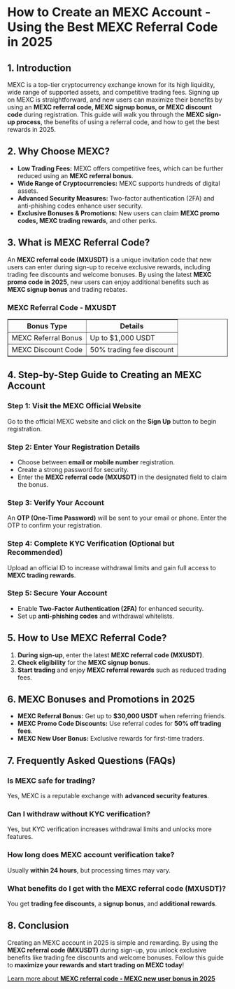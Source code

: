 <h1>How to Create an MEXC Account - Using the Best MEXC Referral Code in 2025</h1>
<h2>1. Introduction</h2>
<p>MEXC is a top-tier cryptocurrency exchange known for its high liquidity, wide range of supported assets, and competitive trading fees. Signing up on MEXC is straightforward, and new users can maximize their benefits by using an <strong>MEXC referral code, MEXC signup bonus, or MEXC discount code</strong> during registration. This guide will walk you through the <strong>MEXC sign-up process</strong>, the benefits of using a referral code, and how to get the best rewards in 2025.</p>

<h2>2. Why Choose MEXC?</h2>
<ul>
    <li><strong>Low Trading Fees:</strong> MEXC offers competitive fees, which can be further reduced using an <strong>MEXC referral bonus</strong>.</li>
    <li><strong>Wide Range of Cryptocurrencies:</strong> MEXC supports hundreds of digital assets.</li>
    <li><strong>Advanced Security Measures:</strong> Two-factor authentication (2FA) and anti-phishing codes enhance user security.</li>
    <li><strong>Exclusive Bonuses & Promotions:</strong> New users can claim <strong>MEXC promo codes, MEXC trading rewards</strong>, and other perks.</li>
</ul>

<h2>3. What is MEXC Referral Code?</h2>
<p>An <strong>MEXC referral code (MXUSDT)</strong> is a unique invitation code that new users can enter during sign-up to receive exclusive rewards, including trading fee discounts and welcome bonuses. By using the latest <strong>MEXC promo code in 2025</strong>, new users can enjoy additional benefits such as <strong>MEXC signup bonus</strong> and trading rebates.</p>

<h3>MEXC Referral Code - MXUSDT</h3>
<table border="1">
    <tr>
        <th>Bonus Type</th>
        <th>Details</th>
    </tr>
    <tr>
        <td>MEXC Referral Bonus</td>
        <td>Up to $1,000 USDT</td>
    </tr>
    <tr>
        <td>MEXC Discount Code</td>
        <td>50% trading fee discount</td>
    </tr>
</table>

<h2>4. Step-by-Step Guide to Creating an MEXC Account</h2>
<h3>Step 1: Visit the MEXC Official Website</h3>
<p>Go to the official MEXC website and click on the <strong>Sign Up</strong> button to begin registration.</p>

<h3>Step 2: Enter Your Registration Details</h3>
<ul>
    <li>Choose between <strong>email or mobile number</strong> registration.</li>
    <li>Create a strong password for security.</li>
    <li>Enter the <strong>MEXC referral code (MXUSDT)</strong> in the designated field to claim the bonus.</li>
</ul>

<h3>Step 3: Verify Your Account</h3>
<p>An <strong>OTP (One-Time Password)</strong> will be sent to your email or phone. Enter the OTP to confirm your registration.</p>

<h3>Step 4: Complete KYC Verification (Optional but Recommended)</h3>
<p>Upload an official ID to increase withdrawal limits and gain full access to <strong>MEXC trading rewards</strong>.</p>

<h3>Step 5: Secure Your Account</h3>
<ul>
    <li>Enable <strong>Two-Factor Authentication (2FA)</strong> for enhanced security.</li>
    <li>Set up <strong>anti-phishing codes</strong> and withdrawal whitelists.</li>
</ul>

<h2>5. How to Use MEXC Referral Code?</h2>
<ol>
    <li><strong>During sign-up</strong>, enter the latest <strong>MEXC referral code (MXUSDT)</strong>.</li>
    <li><strong>Check eligibility</strong> for the <strong>MEXC signup bonus</strong>.</li>
    <li><strong>Start trading</strong> and enjoy <strong>MEXC referral rewards</strong> such as reduced trading fees.</li>
</ol>

<h2>6. MEXC Bonuses and Promotions in 2025</h2>
<ul>
    <li><strong>MEXC Referral Bonus:</strong> Get up to <strong>$30,000 USDT</strong> when referring friends.</li>
    <li><strong>MEXC Promo Code Discounts:</strong> Use referral codes for <strong>50% off trading fees</strong>.</li>
    <li><strong>MEXC New User Bonus:</strong> Exclusive rewards for first-time traders.</li>
</ul>

<h2>7. Frequently Asked Questions (FAQs)</h2>
<h3>Is MEXC safe for trading?</h3>
<p>Yes, MEXC is a reputable exchange with <strong>advanced security features</strong>.</p>

<h3>Can I withdraw without KYC verification?</h3>
<p>Yes, but KYC verification increases withdrawal limits and unlocks more features.</p>

<h3>How long does MEXC account verification take?</h3>
<p>Usually <strong>within 24 hours</strong>, but processing times may vary.</p>

<h3>What benefits do I get with the MEXC referral code (MXUSDT)?</h3>
<p>You get <strong>trading fee discounts</strong>, a <strong>signup bonus</strong>, and <strong>additional rewards</strong>.</p>

<h2>8. Conclusion</h2>
<p>Creating an MEXC account in 2025 is simple and rewarding. By using the <strong>MEXC referral code (MXUSDT)</strong> during sign-up, you unlock exclusive benefits like trading fee discounts and welcome bonuses. Follow this guide to <strong>maximize your rewards and start trading on MEXC today</strong>!</p>

<a href="https://github.com/Mexcreferral/mexc-referral-code" class="signup-link" target="_blank">
        Learn more about <strong>MEXC referral code - MEXC new user bonus in 2025</strong>
        <i class="fas fa-user-plus"></i>
    </a>
